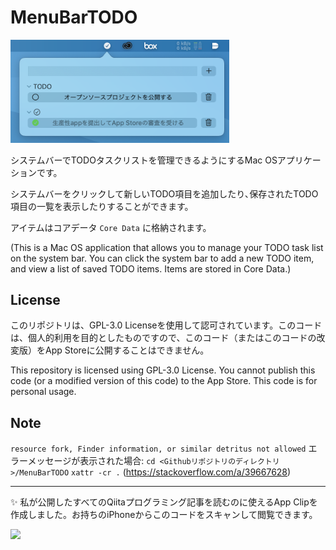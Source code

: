 #  MenuBarTODO

<img width="350" alt="image" src="/demoImage.png">

システムバーでTODOタスクリストを管理できるようにするMac OSアプリケーションです。

システムバーをクリックして新しいTODO項目を追加したり､保存されたTODO項目の一覧を表示したりすることができます。

アイテムはコアデータ `Core Data` に格納されます。

(This is a Mac OS application that allows you to manage your TODO task list on the system bar. You can click the system bar to add a new TODO item, and view a list of saved TODO items. Items are stored in Core Data.)

## License

このリポジトリは、GPL-3.0 Licenseを使用して認可されています。このコードは、個人的利用を目的としたものですので、このコード（またはこのコードの改変版）をApp Storeに公開することはできません。

This repository is licensed using GPL-3.0 License. You cannot publish this code (or a modified version of this code) to the App Store. This code is for personal usage.

## Note

`resource fork, Finder information, or similar detritus not allowed` エラーメッセージが表示された場合: `cd <Githubリポジトリのディレクトリ>/MenuBarTODO` `xattr -cr .` (https://stackoverflow.com/a/39667628)

---

:sparkles: 私が公開したすべてのQiitaプログラミング記事を読むのに使えるApp Clipを作成しました。お持ちのiPhoneからこのコードをスキャンして閲覧できます。

<img width="150" src="https://cdn.mszmagic.com/static-web-content/AppClipImage_small.png">
